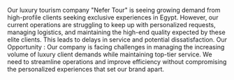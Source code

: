 Our luxury tourism company "Nefer Tour" is seeing growing demand from high-profile clients seeking exclusive experiences in Egypt. However, our current operations are struggling to keep up with personalized requests, managing logistics, and maintaining the high-end quality expected by these elite clients. This leads to delays in service and potential dissatisfaction. Our Opportunity : Our company is facing challenges in managing the increasing volume of luxury client demands while maintaining top-tier service. We need to streamline operations and improve efficiency without compromising the personalized experiences that set our brand apart.
